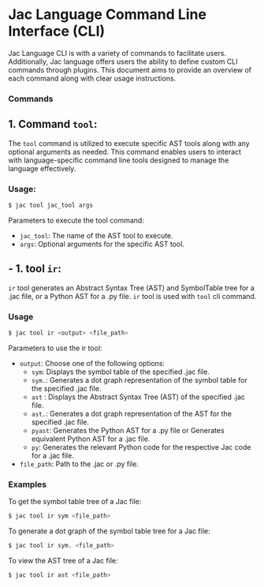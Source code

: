 # Jac Language Command Line Interface (CLI)

Jac Language CLI is with a variety of commands to facilitate users. Additionally, Jac language offers users the ability to define custom CLI commands through plugins. This document aims to provide an overview of each command along with clear usage instructions.

### Commands

## 1. Command `tool`:

The `tool` command is utilized to execute specific AST tools along with any optional arguments as needed. This command enables users to interact with language-specific command line tools designed to manage the language effectively.
### Usage:
```bash
$ jac tool jac_tool args
```
  Parameters to execute the tool command:
  - `jac_tool`: The name of the AST tool to execute.
  - `args`: Optional arguments for the specific AST tool.

## - 1. tool `ir`:
 `ir` tool generates an Abstract Syntax Tree (AST) and SymbolTable tree for a .jac file, or a Python AST for a .py file. `ir` tool is used with `tool` cli command.
### Usage
```bash
$ jac tool ir <output> <file_path>
```
Parameters to use the ir tool:
- `output`: Choose one of the following options:
  - `sym`: Displays the symbol table of the specified .jac file.
  - `sym.`: Generates a dot graph representation of the symbol table for the specified .jac file.
  - `ast` : Displays the Abstract Syntax Tree (AST) of the specified .jac file.
  - `ast.`: Generates a dot graph representation of the AST for the specified .jac file.
  - `pyast`: Generates the Python AST for a .py file or  Generates equivalent Python AST for a .jac file.
  - `py`: Generates the relevant Python code for the respective Jac code for a .jac file.
- `file_path`: Path to the .jac or .py file.

### Examples
To get the symbol table tree of a Jac file:
```bash
$ jac tool ir sym <file_path>
```
To generate a dot graph of the symbol table tree for a Jac file:
```bash
$ jac tool ir sym. <file_path>
```
To view the AST tree of a Jac file:
```bash
$ jac tool ir ast <file_path>
```

